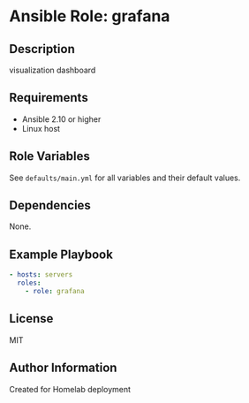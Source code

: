# Ansible Role: grafana

## Description
visualization dashboard

## Requirements
- Ansible 2.10 or higher
- Linux host

## Role Variables
See `defaults/main.yml` for all variables and their default values.

## Dependencies
None.

## Example Playbook
```yaml
- hosts: servers
  roles:
    - role: grafana
```

## License
MIT

## Author Information
Created for Homelab deployment
